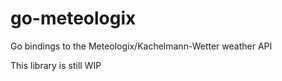 <!--
SPDX-FileCopyrightText: 2023 Winni Neessen <winni@neessen.dev>

SPDX-License-Identifier: CC0-1.0
-->

# go-meteologix
Go bindings to the Meteologix/Kachelmann-Wetter weather API

This library is still WIP
